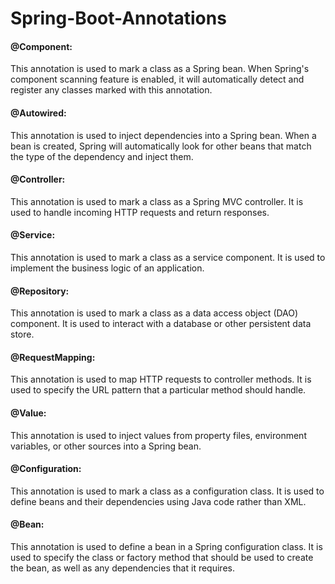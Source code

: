# Spring-Boot-Annotations
#### @Component: 
This annotation is used to mark a class as a Spring bean. When Spring's component scanning feature is enabled, it will automatically detect and register any classes marked with this annotation.

#### @Autowired: 
This annotation is used to inject dependencies into a Spring bean. When a bean is created, Spring will automatically look for other beans that match the type of the dependency and inject them.

#### @Controller: 
This annotation is used to mark a class as a Spring MVC controller. It is used to handle incoming HTTP requests and return responses.

#### @Service: 
This annotation is used to mark a class as a service component. It is used to implement the business logic of an application.

#### @Repository: 
This annotation is used to mark a class as a data access object (DAO) component. It is used to interact with a database or other persistent data store.

#### @RequestMapping: 
This annotation is used to map HTTP requests to controller methods. It is used to specify the URL pattern that a particular method should handle.

#### @Value: 
This annotation is used to inject values from property files, environment variables, or other sources into a Spring bean.

#### @Configuration: 
This annotation is used to mark a class as a configuration class. It is used to define beans and their dependencies using Java code rather than XML.

#### @Bean: 
This annotation is used to define a bean in a Spring configuration class. It is used to specify the class or factory method that should be used to create the bean, as well as any dependencies that it requires.
